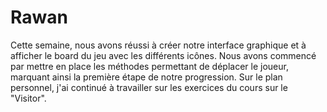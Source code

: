 # Rawan
Cette semaine, nous avons réussi à créer notre interface graphique et à afficher le board du jeu avec les différents icônes. 
Nous avons commencé par mettre en place les méthodes permettant de déplacer le joueur, marquant ainsi la première étape de notre progression.
Sur le plan personnel, j'ai continué à travailler sur les exercices du cours sur le "Visitor".
